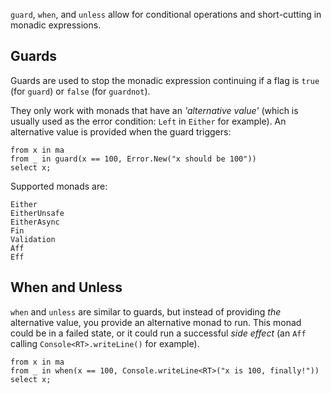 `guard`, `when`, and `unless` allow for conditional operations and short-cutting in monadic expressions.

## Guards

Guards are used to stop the monadic expression continuing if a flag is `true` (for `guard`) or `false` (for `guardnot`).  

They only work with monads that have an _'alternative value'_ (which is usually used as the error condition: `Left` in 
`Either` for example).  An alternative value is provided when the guard triggers:  

    from x in ma
    from _ in guard(x == 100, Error.New("x should be 100"))
    select x;

Supported monads are:

    Either
    EitherUnsafe
    EitherAsync
    Fin
    Validation
    Aff
    Eff

## When and Unless

`when` and `unless` are similar to guards, but instead of providing _the_ alternative value, you provide an alternative monad 
to run.  This monad could be in a failed state, or it could run a successful _side effect_ (an `Aff` calling `Console<RT>.writeLine()` 
for example).

    from x in ma
    from _ in when(x == 100, Console.writeLine<RT>("x is 100, finally!"))
    select x;

